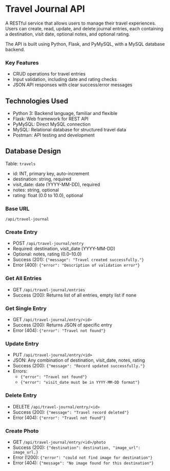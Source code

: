 # Travel Journal API


A RESTful service that allows users to manage their travel experiences. Users can create, read, update, and delete journal entries, each containing a destination, visit date, optional notes, and optional rating.

The API is built using Python, Flask, and PyMySQL, with a MySQL database backend.

### Key Features
- CRUD operations for travel entries
- Input validation, including date and rating checks
- JSON API responses with clear success/error messages

## Technologies Used
- Python 3: Backend language, familiar and flexible
- Flask: Web framework for REST API
- PyMySQL: Direct MySQL connection
- MySQL: Relational database for structured travel data
- Postman: API testing and development

## Database Design
Table: `travels`
- id: INT, primary key, auto-increment
- destination: string, required
- visit_date: date (YYYY-MM-DD), required
- notes: string, optional
- rating: float (0.0 to 10.0), optional

### Base URL
`/api/travel-journal`

### Create Entry
- POST `/api/travel-journal/entry`
- Required: destination, visit_date (YYYY-MM-DD)
- Optional: notes, rating (0.0–10.0)
- Success (201): `{"message": "Travel created successfully."}`
- Error (400): `{"error": "Description of validation error"}`

### Get All Entries
- GET `/api/travel-journal/entries`
- Success (200): Returns list of all entries, empty list if none

### Get Single Entry
- GET `/api/travel-journal/entry/<id>`
- Success (200): Returns JSON of specific entry
- Error (404): `{"error": "Travel not found"}`

### Update Entry
- PUT `/api/travel-journal/entry/<id>`
- JSON: Any combination of destination, visit_date, notes, rating
- Success (200): `{"message": "Record updated successfully."}`
- Errors:
  - `{"error": "Travel not found"}`
  - `{"error": "visit_date must be in YYYY-MM-DD format"}`

### Delete Entry
- DELETE `/api/travel-journal/entry/<id>`
- Success (200): `{"message": "Travel record deleted"}`
- Error (404): `{"error": "Travel not found"}`

### Create Photo
- GET `/api/travel-journal/entry/<id>/photo`
- Success (200): `{"destination": destination, "image_url": image_url,}`
- Error (!200): `{"error": "could not find image for destination"}`
- Error (404): `{"message": "No image found for this destination"}`



